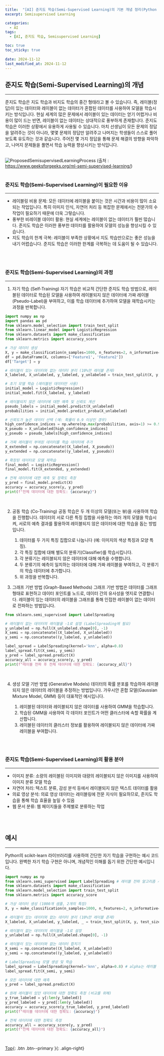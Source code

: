 ```yaml
---
title:  "[AI] 준지도 학습(Semi-Supervised Learning)의 기본 개념 정리(Python 샘플코드 포함)"
excerpt: Semisupervised Learning

categories:
  - AI
tags:
  - [AI, 준지도 학습, Semisupervised Learning]

toc: true
toc_sticky: true
 
date: 2024-11-12
last_modified_at: 2024-11-12
---
```


## 준지도 학습(Semi-Supervised Learning)의 개념
---
준지도 학습은 지도 학습과 비지도 학습의 중간 형태라고 볼 수 있습니다. 즉, 레이블(정답)이 있는 데이터와 레이블이 없는 데이터가 혼합된 데이터를 사용하여 모델을 학습시키는 방식입니다. 현실 세계의 많은 문제에서 레이블이 있는 데이터는 얻기 어렵거나 비용이 많이 드는 반면, 레이블이 없는 데이터는 상대적으로 풍부하게 존재합니다. 준지도 학습은 이러한 상황에서 유용하게 사용될 수 있습니다. 마치 선생님이 모든 문제의 정답을 알려주는 것이 아니라, 몇몇 문제의 정답만 알려주고 나머지는 학생들이 스스로 풀어보도록 유도하는 것과 같습니다. 주어진 몇 가지 정답을 통해 문제 해결의 방향을 파악하고, 나머지 문제들을 풀면서 학습 능력을 향상시키는 방식입니다.
<br><br>

![ProposedSemisupervisedLearningProcess](https://github.com/user-attachments/assets/5a711221-aabb-49f3-ad29-20950b64b703)
(출처 : https://www.geeksforgeeks.org/ml-semi-supervised-learning/)<br><br>


### 준지도 학습(Semi-Supervised Learning)이 필요한 이유
---
* 레이블링 비용 문제: 모든 데이터에 레이블을 붙이는 것은 시간과 비용이 많이 소요되는 작업입니다. 특히 이미지 인식, 자연어 처리 등 복잡한 문제에서는 전문가의 수작업이 필요하기 때문에 더욱 그렇습니다.
* 풍부한 비레이블 데이터 활용: 현실 세계에는 레이블이 없는 데이터가 훨씬 많습니다. 준지도 학습은 이러한 풍부한 데이터를 활용하여 모델의 성능을 향상시킬 수 있습니다.
* 지도 학습의 한계 극복: 레이블이 부족한 상황에서 지도 학습만으로는 좋은 성능을 내기 어렵습니다. 준지도 학습은 이러한 한계를 극복하는 데 도움이 될 수 있습니다.

<br><br>

### 준지도 학습(Semi-Supervised Learning)의 과정
---


1. 자기 학습 (Self-Training)
자기 학습은 비교적 간단한 준지도 학습 방법으로, 레이블된 데이터로 학습된 모델을 사용하여 레이블되지 않은 데이터에 가짜 레이블(Pseudo-Label)을 부여하고, 이를 학습 데이터에 추가하여 모델을 재학습시키는 과정을 반복합니다.

```python
import numpy as np
import pandas as pd
from sklearn.model_selection import train_test_split
from sklearn.linear_model import LogisticRegression
from sklearn.datasets import make_classification
from sklearn.metrics import accuracy_score

# 가상 데이터 생성
X, y = make_classification(n_samples=1000, n_features=2, n_informative=2, n_redundant=0, random_state=42)
df = pd.DataFrame(X, columns=['Feature1', 'Feature2'])
df['Target'] = y

# 레이블이 있는 데이터와 없는 데이터 분리 (10%만 레이블 존재)
X_labeled, X_unlabeled, y_labeled, y_unlabeled = train_test_split(X, y, test_size=0.9, random_state=42)

# 초기 모델 학습 (레이블된 데이터만 사용)
initial_model = LogisticRegression()
initial_model.fit(X_labeled, y_labeled)

# 레이블되지 않은 데이터에 대한 예측 및 신뢰도 계산
pseudo_labels = initial_model.predict(X_unlabeled)
probabilities = initial_model.predict_proba(X_unlabeled)

# 신뢰도가 높은 데이터 선택 (예: 확률이 0.9 이상인 경우)
high_confidence_indices = np.where(np.max(probabilities, axis=1) >= 0.9)[0]
X_pseudo = X_unlabeled[high_confidence_indices]
y_pseudo = pseudo_labels[high_confidence_indices]

# 가짜 레이블이 부여된 데이터를 학습 데이터에 추가
X_extended = np.concatenate((X_labeled, X_pseudo))
y_extended = np.concatenate((y_labeled, y_pseudo))

# 확장된 데이터로 모델 재학습
final_model = LogisticRegression()
final_model.fit(X_extended, y_extended)

# 전체 데이터에 대한 예측 및 정확도 측정
y_pred = final_model.predict(X)
accuracy = accuracy_score(y, y_pred)
print(f"전체 데이터에 대한 정확도: {accuracy}")
```
<br>

2. 공동 학습 (Co-Training)
공동 학습은 두 개 이상의 모델(또는 뷰)을 사용하여 학습을 진행합니다. 데이터의 서로 다른 특징 집합을 사용하는 여러 개의 모델을 학습시켜, 서로의 예측 결과를 활용하여 레이블되지 않은 데이터에 대한 학습을 돕는 방법입니다.

   1. 데이터를 두 가지 특징 집합으로 나눕니다 (예: 이미지의 색상 특징과 모양 특징).
   2. 각 특징 집합에 대해 별도의 분류기(Classifier)를 학습시킵니다.
   3. 각 분류기는 레이블되지 않은 데이터에 대해 예측을 수행합니다.
   4. 두 분류기의 예측이 일치하는 데이터에 대해 가짜 레이블을 부여하고, 각 분류기의 학습 데이터에 추가합니다.
   5. 위 과정을 반복합니다.

3. 그래프 기반 방법 (Graph-Based Methods)
그래프 기반 방법은 데이터를 그래프 형태로 표현하고 데이터 포인트를 노드로, 데이터 간의 유사성을 엣지로 연결합니다. 레이블이 있는 데이터의 레이블을 그래프를 통해 인접한 레이블이 없는 데이터로 전파하는 방법입니다.

```python
from sklearn.semi_supervised import LabelSpreading

# 레이블이 없는 데이터의 레이블을 -1로 설정 (LabelSpreading에 필요)
y_unlabeled = np.full(X_unlabeled.shape[0], -1)
X_semi = np.concatenate((X_labeled, X_unlabeled))
y_semi = np.concatenate((y_labeled, y_unlabeled))

label_spread = LabelSpreading(kernel='knn', alpha=0.8)
label_spread.fit(X_semi, y_semi)
y_pred = label_spread.predict(X)
accuracy_all = accuracy_score(y, y_pred)
print(f"레이블 전파 후 전체 데이터에 대한 정확도: {accuracy_all}")
```

<br>

4. 생성 모델 기반 방법 (Generative Models)
데이터의 확률 분포를 학습하여 레이블되지 않은 데이터의 레이블을 추정하는 방법입니다. 가우시안 혼합 모델(Gaussian Mixture Model, GMM) 등이 대표적인 예시입니다.
 
   1. 레이블된 데이터와 레이블되지 않은 데이터를 사용하여 GMM을 학습합니다.
   2. 학습된 GMM을 사용하여 각 데이터 포인트가 어떤 클러스터에 속할 확률을 계산합니다.
   3. 레이블된 데이터의 클러스터 정보를 활용하여 레이블되지 않은 데이터에 가짜 레이블을 부여합니다.

<br><br>

### 준지도 학습(Semi-Supervised Learning)의 활용 분야
---
* 이미지 분류: 소량의 레이블된 이미지와 대량의 레이블되지 않은 이미지를 사용하여 이미지 분류 모델 학습
* 자연어 처리: 텍스트 분류, 감성 분석 등에서 레이블되지 않은 텍스트 데이터를 활용
* 의료 영상 분석: 의료 영상 데이터는 레이블링에 전문 지식이 필요하므로, 준지도 학습을 통해 학습 효율을 높일 수 있음
* 웹 문서 분류: 웹 페이지들을 주제별로 분류하는 작업

<br><br> 

## 예시
---
Python의 scikit-learn 라이브러리를 사용하여 간단한 자기 학습을 구현하는 예시 코드입니다. 완벽한 자기 학습 구현은 아니며, 개념적인 이해를 돕기 위한 간단한 예시입니다.
<br>

```python
import numpy as np
from sklearn.semi_supervised import LabelSpreading # 레이블 전파 알고리즘 사용 (자기학습의 한 종류로 간주 가능)
from sklearn.datasets import make_classification
from sklearn.model_selection import train_test_split
from sklearn.metrics import accuracy_score

# 가상 데이터 생성 (1000개 샘플, 2개의 특징)
X, y = make_classification(n_samples=1000, n_features=2, n_informative=2, n_redundant=0, random_state=42)

# 레이블이 있는 데이터와 없는 데이터 분리 (10%만 레이블 존재)
X_labeled, X_unlabeled, y_labeled, _ = train_test_split(X, y, test_size=0.9, random_state=42)

# 레이블이 없는 데이터의 레이블을 -1로 설정
y_unlabeled = np.full(X_unlabeled.shape[0], -1)

# 레이블이 있는 데이터와 없는 데이터 합치기
X_semi = np.concatenate((X_labeled, X_unlabeled))
y_semi = np.concatenate((y_labeled, y_unlabeled))

# LabelSpreading 모델 생성 및 학습
label_spread = LabelSpreading(kernel='knn', alpha=0.8) # alpha는 레이블 전파 강도 조절
label_spread.fit(X_semi, y_semi)

# 모든 데이터에 대한 예측
y_pred = label_spread.predict(X)

# 원래 레이블이 있던 데이터에 대한 정확도 측정 (비교를 위해)
y_true_labeled = y[:len(y_labeled)]
y_pred_labeled = y_pred[:len(y_labeled)]
accuracy = accuracy_score(y_true_labeled, y_pred_labeled)
print(f"레이블 데이터에 대한 정확도: {accuracy}")

# 전체 데이터에 대한 정확도 측정
accuracy_all = accuracy_score(y, y_pred)
print(f"전체 데이터에 대한 정확도: {accuracy_all}")
```

<br> 

[Top](#){: .btn .btn--primary }{: .align-right}